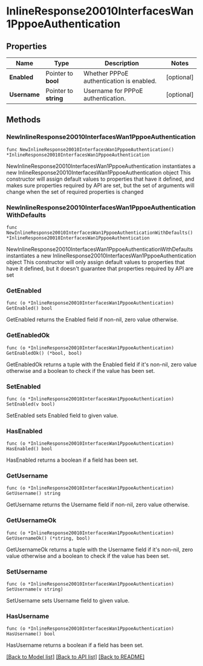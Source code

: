 # InlineResponse20010InterfacesWan1PppoeAuthentication

## Properties

Name | Type | Description | Notes
------------ | ------------- | ------------- | -------------
**Enabled** | Pointer to **bool** | Whether PPPoE authentication is enabled. | [optional] 
**Username** | Pointer to **string** | Username for PPPoE authentication. | [optional] 

## Methods

### NewInlineResponse20010InterfacesWan1PppoeAuthentication

`func NewInlineResponse20010InterfacesWan1PppoeAuthentication() *InlineResponse20010InterfacesWan1PppoeAuthentication`

NewInlineResponse20010InterfacesWan1PppoeAuthentication instantiates a new InlineResponse20010InterfacesWan1PppoeAuthentication object
This constructor will assign default values to properties that have it defined,
and makes sure properties required by API are set, but the set of arguments
will change when the set of required properties is changed

### NewInlineResponse20010InterfacesWan1PppoeAuthenticationWithDefaults

`func NewInlineResponse20010InterfacesWan1PppoeAuthenticationWithDefaults() *InlineResponse20010InterfacesWan1PppoeAuthentication`

NewInlineResponse20010InterfacesWan1PppoeAuthenticationWithDefaults instantiates a new InlineResponse20010InterfacesWan1PppoeAuthentication object
This constructor will only assign default values to properties that have it defined,
but it doesn't guarantee that properties required by API are set

### GetEnabled

`func (o *InlineResponse20010InterfacesWan1PppoeAuthentication) GetEnabled() bool`

GetEnabled returns the Enabled field if non-nil, zero value otherwise.

### GetEnabledOk

`func (o *InlineResponse20010InterfacesWan1PppoeAuthentication) GetEnabledOk() (*bool, bool)`

GetEnabledOk returns a tuple with the Enabled field if it's non-nil, zero value otherwise
and a boolean to check if the value has been set.

### SetEnabled

`func (o *InlineResponse20010InterfacesWan1PppoeAuthentication) SetEnabled(v bool)`

SetEnabled sets Enabled field to given value.

### HasEnabled

`func (o *InlineResponse20010InterfacesWan1PppoeAuthentication) HasEnabled() bool`

HasEnabled returns a boolean if a field has been set.

### GetUsername

`func (o *InlineResponse20010InterfacesWan1PppoeAuthentication) GetUsername() string`

GetUsername returns the Username field if non-nil, zero value otherwise.

### GetUsernameOk

`func (o *InlineResponse20010InterfacesWan1PppoeAuthentication) GetUsernameOk() (*string, bool)`

GetUsernameOk returns a tuple with the Username field if it's non-nil, zero value otherwise
and a boolean to check if the value has been set.

### SetUsername

`func (o *InlineResponse20010InterfacesWan1PppoeAuthentication) SetUsername(v string)`

SetUsername sets Username field to given value.

### HasUsername

`func (o *InlineResponse20010InterfacesWan1PppoeAuthentication) HasUsername() bool`

HasUsername returns a boolean if a field has been set.


[[Back to Model list]](../README.md#documentation-for-models) [[Back to API list]](../README.md#documentation-for-api-endpoints) [[Back to README]](../README.md)


